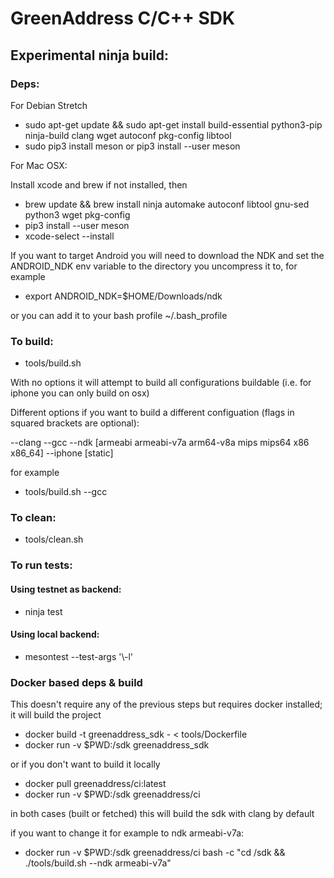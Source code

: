 # GreenAddress C/C++ SDK

## Experimental ninja build:

### Deps:

For Debian Stretch

* sudo apt-get update && sudo apt-get install build-essential python3-pip ninja-build clang wget autoconf pkg-config libtool
* sudo pip3 install meson or pip3 install --user meson

For Mac OSX:

Install xcode and brew if not installed, then

* brew update && brew install ninja automake autoconf libtool gnu-sed python3 wget pkg-config
* pip3 install --user meson
* xcode-select --install

If you want to target Android you will need to download the NDK and set the ANDROID_NDK env variable to the directory you uncompress it to, for example

* export ANDROID_NDK=$HOME/Downloads/ndk

or you can add it to your bash profile ~/.bash_profile

### To build:

* tools/build.sh

With no options it will attempt to build all configurations buildable (i.e. for iphone you can only build on osx)

Different options if you want to build a different configuation (flags in squared brackets are optional):

--clang
--gcc
--ndk [armeabi armeabi-v7a arm64-v8a mips mips64 x86 x86_64]
--iphone [static]

for example

* tools/build.sh --gcc

### To clean:

* tools/clean.sh

### To run tests:

#### Using testnet as backend:

* ninja test

#### Using local backend:

* mesontest --test-args '\\-l'

### Docker based deps & build

This doesn't require any of the previous steps but requires docker installed; it will build the project

* docker build -t greenaddress_sdk - < tools/Dockerfile
* docker run -v $PWD:/sdk greenaddress_sdk

or if you don't want to build it locally

* docker pull greenaddress/ci:latest
* docker run -v $PWD:/sdk greenaddress/ci

in both cases (built or fetched) this will build the sdk with clang by default

if you want to change it for example to ndk armeabi-v7a:

* docker run -v $PWD:/sdk greenaddress/ci bash -c "cd /sdk && ./tools/build.sh --ndk armeabi-v7a"

